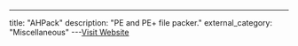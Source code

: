 ---
title: "AHPack"
description: "PE and PE+ file packer."
external_category: "Miscellaneous"
---[Visit Website](https://www.delphibasics.info/home/delphibasicscounterstrikewireleases/ahpacker01byfeuerraderahteam)


